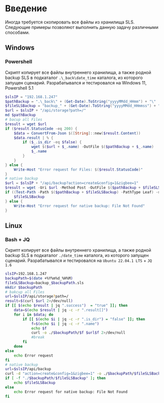 # Введение
Иногда требуется скопировать все файлы из хранилища SLS. Следующие примеры позволяют выполнить данную задачу различными способами.
## Windows 
### Powershell
Скрипт копирует все файлы внутреннего хранилища, а также родной backup SLS в подкаталог `.\_back\date_time` каталога, из которого запущен сценарий. Разрабатывался и тестировался на Windows 11, Powershell 5.1
```powershell
$slsIP = "192.168.1.247"
$pathBackup = ".\_back\" + (Get-Date).ToString("yyyyMMdd_HHmm") + "\"
$fileSLSBackup = "backup_" + (Get-Date).ToString("yyyyMMdd_HHmmss") + ".sls"
$url = $slsIP + "/api/storage?path=/"
md $pathBackup
# bacup all Files
$result = wget $url
if ($result.StatusCode -eq 200) {
	$data = ConvertFrom-Json $([String]::new($result.Content))
	$data.result | % {
		if ($_.is_dir -eq $false) {
			wget $($url + $_.name) -OutFile $($pathBackup + $_.name)
			$_.name
		}
	}
} else {
	Write-Host "Error request for Files: $($result.StatusCode)"
}
# native backup
$url = $slsIP + "/api/backup?action=create&config=1&zigbee=1"
$result = wget -Uri $url -Method Post -OutFile $($pathBackup + $fileSLSBackup)
if ((Test-Path -Path $($pathBackup + $fileSLSBackup) -PathType Leaf) -ne $false) {
	$fileSLSBackup
} else {
	Write-Host "Error request for native backup: File Not Found"
}
```
## Linux
### Bash + JQ
Скрипт копирует все файлы внутреннего хранилища, а также родной backup SLS в подкаталог `./date_time` каталога, из которого запущен сценарий. Разрабатывался и тестировался на `Ubuntu 22.04.1 LTS` + `JQ 1.6`
```bash
slsIP=192.168.1.247
backupPath=$(date +%Y%m%d_%H%M)
fileSLSBackup=backup_$backupPath.sls
mkdir $backupPath
# bakcup all Files
url=$slsIP/api/storage?path=/
result=$(curl $url 2>/dev/null)
if [[ $(echo $result | jq ".success")  = "true" ]]; then 
	data=$(echo $result | jq -c -r ".result[]")
	for i in $data; do
		if [[ $(echo $i | jq -c -r ".is_dir") = "false" ]]; then
			f=$(echo $i | jq -c -r ".name")
			echo $f
			curl -o ./$backupPath/$f $url$f 2>/dev/null
			#break
		fi
	done
else
	echo Error request
fi
# native backup
url=$slsIP/api/backup
curl -d "action=create&config=1&zigbee=1" -o ./$backupPath/$fileSLSBackup $url 2>/dev/null
if [ -f "./$backupPath/$fileSLSBackup" ]; then
	echo $fileSLSBackup
else
	echo Error request for native backup: File Not Found
fi

```